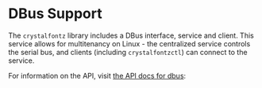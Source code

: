 # DBus Support

The `crystalfontz` library includes a DBus interface, service and client. This service allows for multitenancy on Linux - the centralized service controls the serial bus, and clients (including `crystalfontzctl`) can connect to the service.

For information on the API, visit [the API docs for dbus](../api/crystalfontz.dbus/index.md):
